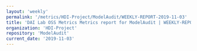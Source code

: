 ```yaml
---
layout: 'weekly'
permalink: '/metrics/HDI-Project/ModelAudit/WEEKLY-REPORT-2019-11-03'
title: 'DAI Lab OSS Metrics Metrics report for ModelAudit | WEEKLY-REPORT-2019-11-03'
organization: 'HDI-Project'
repository: 'ModelAudit'
current_date: '2019-11-03'
---
```

